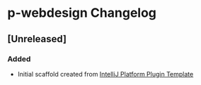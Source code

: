 <!-- Keep a Changelog guide -> https://keepachangelog.com -->

# p-webdesign Changelog

## [Unreleased]
### Added
- Initial scaffold created from [IntelliJ Platform Plugin Template](https://github.com/JetBrains/intellij-platform-plugin-template)
